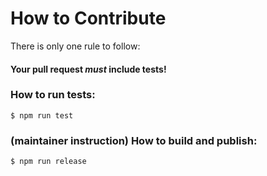 How to Contribute
=================

There is only one rule to follow:

#### **Your pull request *must* include tests!**

### How to run tests:

```shell
$ npm run test
```

### (maintainer instruction) How to build and publish:

```shell
$ npm run release
```
